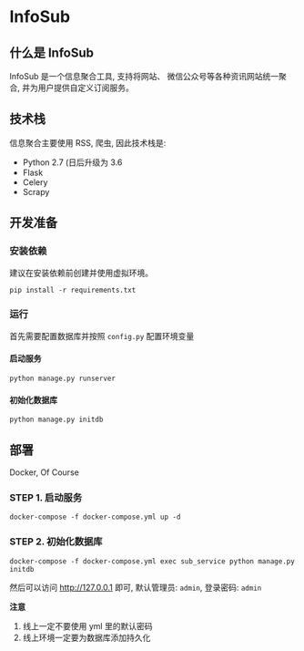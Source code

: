 # InfoSub

## 什么是 InfoSub

InfoSub 是一个信息聚合工具, 支持将网站、 微信公众号等各种资讯网站统一聚合, 并为用户提供自定义订阅服务。


## 技术栈

信息聚合主要使用 RSS, 爬虫, 因此技术栈是:

  - Python 2.7 (日后升级为 3.6
  - Flask
  - Celery
  - Scrapy

## 开发准备

### 安装依赖

建议在安装依赖前创建并使用虚拟环境。

```
pip install -r requirements.txt
```

### 运行

首先需要配置数据库并按照 `config.py` 配置环境变量

#### 启动服务

```
python manage.py runserver
```

#### 初始化数据库

```
python manage.py initdb
```

## 部署

Docker, Of Course

### STEP 1. 启动服务

```
docker-compose -f docker-compose.yml up -d
```

### STEP 2. 初始化数据库

```
docker-compose -f docker-compose.yml exec sub_service python manage.py initdb
```

然后可以访问 http://127.0.0.1 即可, 默认管理员: `admin`, 登录密码: `admin`

**注意**
  1. 线上一定不要使用 yml 里的默认密码
  2. 线上环境一定要为数据库添加持久化


